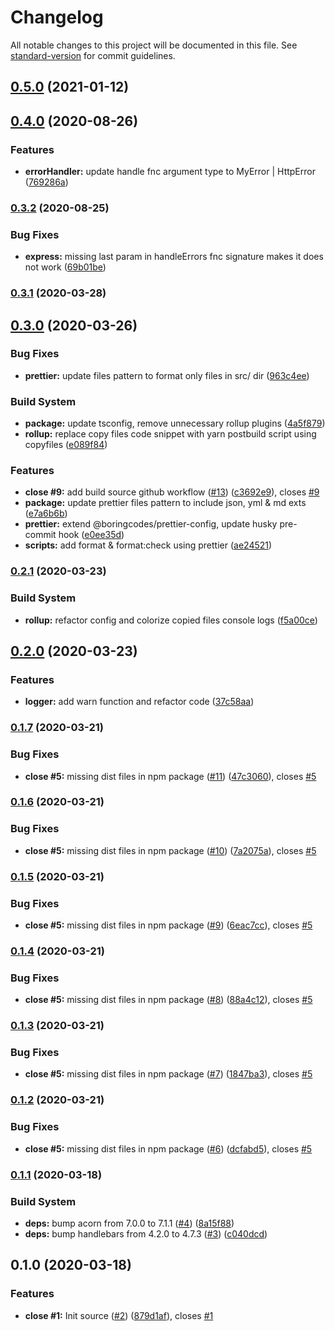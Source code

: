 # Changelog

All notable changes to this project will be documented in this file. See [standard-version](https://github.com/conventional-changelog/standard-version) for commit guidelines.

## [0.5.0](https://github.com/boringcodes/utils/compare/v0.4.0...v0.5.0) (2021-01-12)

## [0.4.0](https://github.com/boringcodes/utils/compare/v0.3.2...v0.4.0) (2020-08-26)


### Features

* **errorHandler:** update handle fnc argument type to MyError | HttpError ([769286a](https://github.com/boringcodes/utils/commit/769286a))



### [0.3.2](https://github.com/boringcodes/utils/compare/v0.3.1...v0.3.2) (2020-08-25)


### Bug Fixes

* **express:** missing last param in handleErrors fnc signature makes it does not work ([69b01be](https://github.com/boringcodes/utils/commit/69b01be))



### [0.3.1](https://github.com/boringcodes/utils/compare/v0.3.0...v0.3.1) (2020-03-28)



## [0.3.0](https://github.com/boringcodes/utils/compare/v0.2.1...v0.3.0) (2020-03-26)

### Bug Fixes

- **prettier:** update files pattern to format only files in src/ dir ([963c4ee](https://github.com/boringcodes/utils/commit/963c4ee))

### Build System

- **package:** update tsconfig, remove unnecessary rollup plugins ([4a5f879](https://github.com/boringcodes/utils/commit/4a5f879))
- **rollup:** replace copy files code snippet with yarn postbuild script using copyfiles ([e089f84](https://github.com/boringcodes/utils/commit/e089f84))

### Features

- **close #9:** add build source github workflow ([#13](https://github.com/boringcodes/utils/issues/13)) ([c3692e9](https://github.com/boringcodes/utils/commit/c3692e9)), closes [#9](https://github.com/boringcodes/utils/issues/9)
- **package:** update prettier files pattern to include json, yml & md exts ([e7a6b6b](https://github.com/boringcodes/utils/commit/e7a6b6b))
- **prettier:** extend @boringcodes/prettier-config, update husky pre-commit hook ([e0ee35d](https://github.com/boringcodes/utils/commit/e0ee35d))
- **scripts:** add format & format:check using prettier ([ae24521](https://github.com/boringcodes/utils/commit/ae24521))

### [0.2.1](https://github.com/boringcodes/utils/compare/v0.2.0...v0.2.1) (2020-03-23)

### Build System

- **rollup:** refactor config and colorize copied files console logs ([f5a00ce](https://github.com/boringcodes/utils/commit/f5a00ce))

## [0.2.0](https://github.com/boringcodes/utils/compare/v0.1.7...v0.2.0) (2020-03-23)

### Features

- **logger:** add warn function and refactor code ([37c58aa](https://github.com/boringcodes/utils/commit/37c58aa))

### [0.1.7](https://github.com/boringcodes/utils/compare/v0.1.6...v0.1.7) (2020-03-21)

### Bug Fixes

- **close #5:** missing dist files in npm package ([#11](https://github.com/boringcodes/utils/issues/11)) ([47c3060](https://github.com/boringcodes/utils/commit/47c3060)), closes [#5](https://github.com/boringcodes/utils/issues/5)

### [0.1.6](https://github.com/boringcodes/utils/compare/v0.1.5...v0.1.6) (2020-03-21)

### Bug Fixes

- **close #5:** missing dist files in npm package ([#10](https://github.com/boringcodes/utils/issues/10)) ([7a2075a](https://github.com/boringcodes/utils/commit/7a2075a)), closes [#5](https://github.com/boringcodes/utils/issues/5)

### [0.1.5](https://github.com/boringcodes/utils/compare/v0.1.4...v0.1.5) (2020-03-21)

### Bug Fixes

- **close #5:** missing dist files in npm package ([#9](https://github.com/boringcodes/utils/issues/9)) ([6eac7cc](https://github.com/boringcodes/utils/commit/6eac7cc)), closes [#5](https://github.com/boringcodes/utils/issues/5)

### [0.1.4](https://github.com/boringcodes/utils/compare/v0.1.3...v0.1.4) (2020-03-21)

### Bug Fixes

- **close #5:** missing dist files in npm package ([#8](https://github.com/boringcodes/utils/issues/8)) ([88a4c12](https://github.com/boringcodes/utils/commit/88a4c12)), closes [#5](https://github.com/boringcodes/utils/issues/5)

### [0.1.3](https://github.com/boringcodes/utils/compare/v0.1.2...v0.1.3) (2020-03-21)

### Bug Fixes

- **close #5:** missing dist files in npm package ([#7](https://github.com/boringcodes/utils/issues/7)) ([1847ba3](https://github.com/boringcodes/utils/commit/1847ba3)), closes [#5](https://github.com/boringcodes/utils/issues/5)

### [0.1.2](https://github.com/boringcodes/utils/compare/v0.1.1...v0.1.2) (2020-03-21)

### Bug Fixes

- **close #5:** missing dist files in npm package ([#6](https://github.com/boringcodes/utils/issues/6)) ([dcfabd5](https://github.com/boringcodes/utils/commit/dcfabd5)), closes [#5](https://github.com/boringcodes/utils/issues/5)

### [0.1.1](https://github.com/boringcodes/utils/compare/v0.1.0...v0.1.1) (2020-03-18)

### Build System

- **deps:** bump acorn from 7.0.0 to 7.1.1 ([#4](https://github.com/boringcodes/utils/issues/4)) ([8a15f88](https://github.com/boringcodes/utils/commit/8a15f88))
- **deps:** bump handlebars from 4.2.0 to 4.7.3 ([#3](https://github.com/boringcodes/utils/issues/3)) ([c040dcd](https://github.com/boringcodes/utils/commit/c040dcd))

## 0.1.0 (2020-03-18)

### Features

- **close #1:** Init source ([#2](https://github.com/boringcodes/utils/issues/2)) ([879d1af](https://github.com/boringcodes/utils/commit/879d1af)), closes [#1](https://github.com/boringcodes/utils/issues/1)
